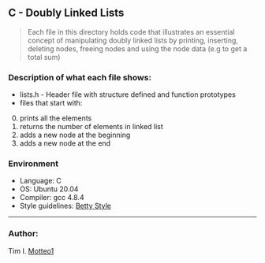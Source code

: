 ## C - Doubly Linked Lists
> Each file in this directory holds code that illustrates an essential concept of manipulating doubly linked lists by printing, inserting, deleting nodes, freeing nodes and using the node data (e.g to get a total sum)

### Description of what each file shows:
* lists.h - Header file with structure defined and function prototypes
* files that start with:

0. prints all the elements
1. returns the number of elements in linked list
2. adds a new node at the beginning
3. adds a new node at the end


### Environment
* Language: C
* OS: Ubuntu 20.04
* Compiler: gcc 4.8.4
* Style guidelines: [Betty Style](https://github.com/holbertonschool/Betty/wiki)

***

### Author:
Tim I. [Motteo1](https://github.com/Motteo1)
